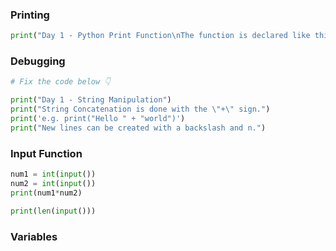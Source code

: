 
### Printing

```python
print("Day 1 - Python Print Function\nThe function is declared like this:\nprint('what to print')")
```
### Debugging

```python
# Fix the code below 👇

print("Day 1 - String Manipulation")
print("String Concatenation is done with the \"+\" sign.")
print('e.g. print("Hello " + "world")')
print("New lines can be created with a backslash and n.")
```

### Input Function

```python
num1 = int(input())
num2 = int(input())
print(num1*num2)
```

```python
print(len(input()))
```

### Variables

```python

```
